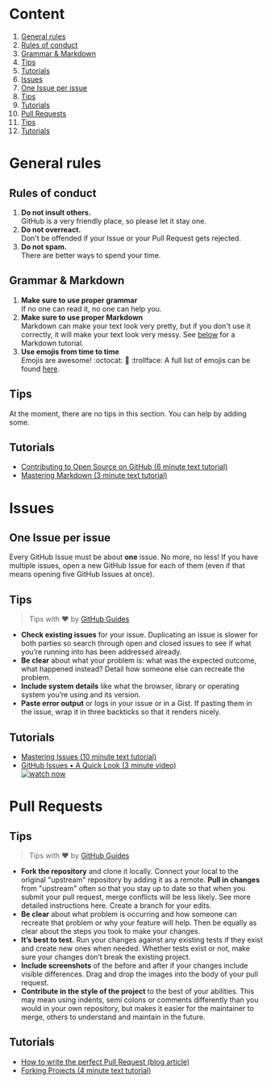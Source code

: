 # Content
1. [General rules](#general-rules)
  1. [Rules of conduct](rules-of-conduct)
  2. [Grammar & Markdown](grammar--markdown)
  3. [Tips](#tips)
  4. [Tutorials](#tutorials)
2. [Issues](#issues)
  1. [One Issue per issue](#one-issue-per-issue)
  2. [Tips](#tips-1)
  3. [Tutorials](#tutorials-1)
3. [Pull Requests](#pull-requests)
  1. [Tips](#tips-2)
  2. [Tutorials](#tutorials-2)

# General rules
## Rules of conduct
1. **Do not insult others.**  
GitHub is a very friendly place, so please let it stay one.
2. **Do not overreact.**  
Don't be offended if your Issue or your Pull Request gets rejected.
3. **Do not spam.**  
There are better ways to spend your time.

## Grammar & Markdown
1. **Make sure to use proper grammar**  
If no one can read it, no one can help you.
2. **Make sure to use proper Markdown**  
Markdown can make your text look very pretty, but if you don't use it correctly, it will make your text look very messy. See [below](#tutorials) for a Markdown tutorial.
3. **Use emojis from time to time**  
Emojis are awesome! :octocat: :space_invader: :trollface: A full list of emojis can be found [here](http://www.emoji-cheat-sheet.com/).

## Tips
At the moment, there are no tips in this section. You can help by adding some.

## Tutorials
- [Contributing to Open Source on GitHub (6 minute text tutorial)](https://guides.github.com/activities/contributing-to-open-source/#contributing)
- [Mastering Markdown (3 minute text tutorial)](https://guides.github.com/features/mastering-markdown/)

# Issues
## One Issue per issue
Every GitHub Issue must be about **one** issue. No more, no less! If you have multiple issues, open a new GitHub Issue for each of them (even if that  means opening five GitHub Issues at once).

## Tips
>Tips with :heart: by [GitHub Guides](https://guides.github.com/activities/contributing-to-open-source/)

- **Check existing issues** for your issue. Duplicating an issue is slower for both parties so search through open and closed issues to see if what you’re running into has been addressed already.
- **Be clear** about what your problem is: what was the expected outcome, what happened instead? Detail how someone else can recreate the problem.
- **Include system details** like what the browser, library or operating system you’re using and its version.
- **Paste error output** or logs in your issue or in a Gist. If pasting them in the issue, wrap it in three backticks so that it renders nicely.

## Tutorials
- [Mastering Issues (10 minute text tutorial)](https://guides.github.com/features/issues/)
- [GitHub Issues • A Quick Look (3 minute video)  
![watch now](https://i.ytimg.com/vi/TJlYiMp8FuY/mqdefault.jpg)](https://www.youtube.com/watch?v=TJlYiMp8FuY)

# Pull Requests
## Tips
>Tips with :heart: by [GitHub Guides](https://guides.github.com/activities/contributing-to-open-source/)

- **Fork the repository** and clone it locally. Connect your local to the original "upstream" repository by adding it as a remote. **Pull in changes** from "upstream" often so that you stay up to date so that when you submit your pull request, merge conflicts will be less likely. See more detailed instructions here.
Create a branch for your edits.
- **Be clear** about what problem is occurring and how someone can recreate that problem or why your feature will help. Then be equally as clear about the steps you took to make your changes.
- **It’s best to test.** Run your changes against any existing tests if they exist and create new ones when needed. Whether tests exist or not, make sure your changes don’t break the existing project.
- **Include screenshots** of the before and after if your changes include visible differences. Drag and drop the images into the body of your pull request.
- **Contribute in the style of the project** to the best of your abilities. This may mean using indents, semi colons or comments differently than you would in your own repository, but makes it easier for the maintainer to merge, others to understand and maintain in the future.

## Tutorials
- [How to write the perfect Pull Request (blog article)](https://github.com/blog/1943-how-to-write-the-perfect-pull-request)
- [Forking Projects (4 minute text tutorial)](https://guides.github.com/activities/forking/)
